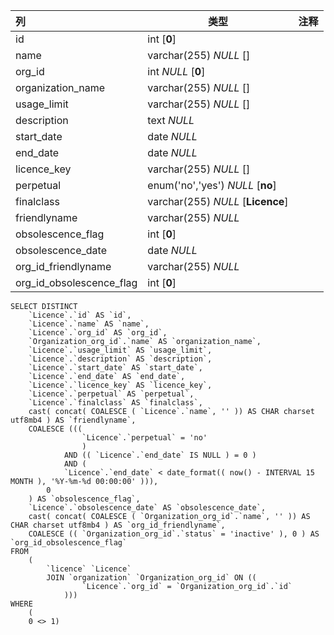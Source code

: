 | 列                       | 类型                              | 注释 |
| :----------------------- | --------------------------------- | ---- |
| id                       | int [**0**]                       |      |
| name                     | varchar(255) *NULL* []            |      |
| org_id                   | int *NULL* [**0**]                |      |
| organization_name        | varchar(255) *NULL* []            |      |
| usage_limit              | varchar(255) *NULL* []            |      |
| description              | text *NULL*                       |      |
| start_date               | date *NULL*                       |      |
| end_date                 | date *NULL*                       |      |
| licence_key              | varchar(255) *NULL* []            |      |
| perpetual                | enum('no','yes') *NULL* [**no**]  |      |
| finalclass               | varchar(255) *NULL* [**Licence**] |      |
| friendlyname             | varchar(255) *NULL*               |      |
| obsolescence_flag        | int [**0**]                       |      |
| obsolescence_date        | date *NULL*                       |      |
| org_id_friendlyname      | varchar(255) *NULL*               |      |
| org_id_obsolescence_flag | int [**0**]                       |      |

```
SELECT DISTINCT
	`Licence`.`id` AS `id`,
	`Licence`.`name` AS `name`,
	`Licence`.`org_id` AS `org_id`,
	`Organization_org_id`.`name` AS `organization_name`,
	`Licence`.`usage_limit` AS `usage_limit`,
	`Licence`.`description` AS `description`,
	`Licence`.`start_date` AS `start_date`,
	`Licence`.`end_date` AS `end_date`,
	`Licence`.`licence_key` AS `licence_key`,
	`Licence`.`perpetual` AS `perpetual`,
	`Licence`.`finalclass` AS `finalclass`,
	cast( concat( COALESCE ( `Licence`.`name`, '' )) AS CHAR charset utf8mb4 ) AS `friendlyname`,
	COALESCE (((
				`Licence`.`perpetual` = 'no' 
				) 
			AND (( `Licence`.`end_date` IS NULL ) = 0 ) 
			AND (
			`Licence`.`end_date` < date_format(( now() - INTERVAL 15 MONTH ), '%Y-%m-%d 00:00:00' ))),
		0 
	) AS `obsolescence_flag`,
	`Licence`.`obsolescence_date` AS `obsolescence_date`,
	cast( concat( COALESCE ( `Organization_org_id`.`name`, '' )) AS CHAR charset utf8mb4 ) AS `org_id_friendlyname`,
	COALESCE (( `Organization_org_id`.`status` = 'inactive' ), 0 ) AS `org_id_obsolescence_flag` 
FROM
	(
		`licence` `Licence`
		JOIN `organization` `Organization_org_id` ON ((
				`Licence`.`org_id` = `Organization_org_id`.`id` 
			))) 
WHERE
	(
	0 <> 1)
```

